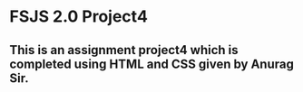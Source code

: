 # FSJS 2.0 Project4
## This is an assignment project4 which is completed using HTML and CSS given by Anurag Sir.